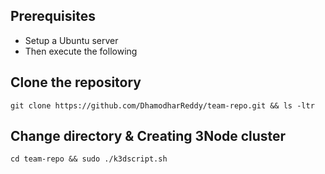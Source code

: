 ## **Prerequisites**
<!-- UL -->
* Setup a Ubuntu server
* Then execute the following
## **Clone the repository**
```
git clone https://github.com/DhamodharReddy/team-repo.git && ls -ltr
```
## **Change directory & Creating 3Node cluster**
```
cd team-repo && sudo ./k3dscript.sh
```

